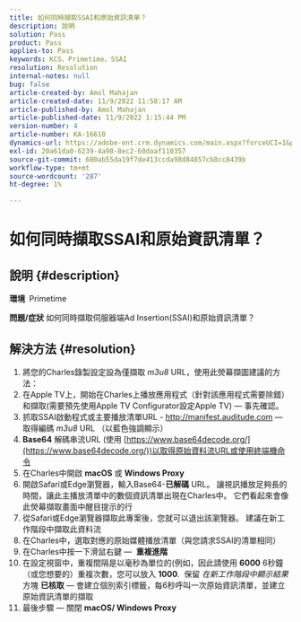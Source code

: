 ```yaml
---
title: 如何同時擷取SSAI和原始資訊清單？
description: 說明
solution: Pass
product: Pass
applies-to: Pass
keywords: KCS、Primetime、SSAI
resolution: Resolution
internal-notes: null
bug: false
article-created-by: Amol Mahajan
article-created-date: 11/9/2022 11:58:17 AM
article-published-by: Amol Mahajan
article-published-date: 11/9/2022 1:15:44 PM
version-number: 4
article-number: KA-16610
dynamics-url: https://adobe-ent.crm.dynamics.com/main.aspx?forceUCI=1&pagetype=entityrecord&etn=knowledgearticle&id=0a56cac8-2560-ed11-9561-6045bd006268
exl-id: 20a61da0-6239-4a98-8ec2-60daaf110357
source-git-commit: 680ab55da19f7de413ccda98d84857cb8cc8439b
workflow-type: tm+mt
source-wordcount: '287'
ht-degree: 1%

---
```


# 如何同時擷取SSAI和原始資訊清單？

## 說明 {#description}

<b>環境 </b>
Primetime


<b>問題/症狀</b>
如何同時擷取伺服器端Ad Insertion(SSAI)和原始資訊清單？


## 解決方法 {#resolution}


1. 將您的Charles錄製設定設為僅擷取 *m3u8* URL，使用此熒幕擷圖建議的方法：
2. 在Apple TV上，開始在Charles上播放應用程式（針對該應用程式需要除錯）和擷取(需要預先使用Apple TV Configurator設定Apple TV) — 事先確認。
3. 抓取SSAI啟動程式或主要播放清單URL - http://manifest.auditude.com — 取得編碼 *m3u8* URL （以藍色強調顯示）
4. <b>Base64</b> 解碼串流URL (使用 [https://www.base64decode.org/](https://www.base64decode.org/))以取得原始資料流URL或使用終端機命令
5. 在Charles中開啟 <b>macOS</b> 或 <b>Windows Proxy</b>
6. 開啟Safari或Edge瀏覽器，輸入Base64-<b>已解碼</b> URL。 讓視訊播放足夠長的時間，讓此主播放清單中的數個資訊清單出現在Charles中。 它們看起來會像此熒幕擷取畫面中醒目提示的行
7. 從Safari或Edge瀏覽器擷取此專案後，您就可以退出該瀏覽器。 建議在新工作階段中擷取此資料流
8. 在Charles中，選取對應的原始媒體播放清單（與您請求SSAI的清單相同）
9. 在Charles中按一下滑鼠右鍵 —  <b>重複進階</b>
10. 在設定視窗中，重複間隔是以毫秒為單位的(例如，因此請使用 <b>6000</b> 6秒鐘（或您想要的）重複次數，您可以放入 <b>1000</b>.  保留 *在新工作階段中顯示結果* 方塊 <b>已核取</b>  — 會建立個別索引標籤，每6秒呼叫一次原始資訊清單，並建立原始資訊清單的擷取
11. 最後步驟 — 關閉 <b>macOS/ Windows Proxy</b>
